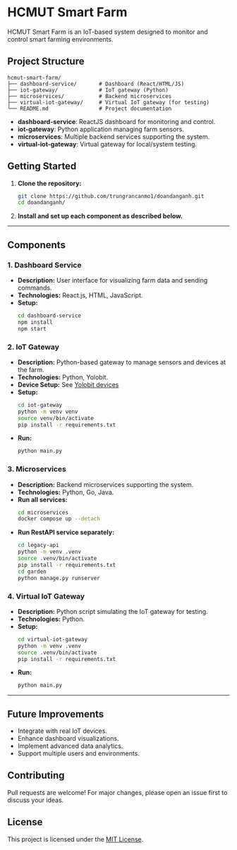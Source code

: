 # HCMUT Smart Farm

HCMUT Smart Farm is an IoT-based system designed to monitor and control smart farming environments.

## Project Structure

```
hcmut-smart-farm/
├── dashboard-service/       # Dashboard (React/HTML/JS)
├── iot-gateway/             # IoT gateway (Python)
├── microservices/           # Backend microservices
├── virtual-iot-gateway/     # Virtual IoT gateway (for testing)
└── README.md                # Project documentation
```

- **dashboard-service**: ReactJS dashboard for monitoring and control.
- **iot-gateway**: Python application managing farm sensors.
- **microservices**: Multiple backend services supporting the system.
- **virtual-iot-gateway**: Virtual gateway for local/system testing.

## Getting Started

1. **Clone the repository:**
    ```bash
    git clone https://github.com/trungrancanmo1/doandanganh.git
    cd doandanganh/
    ```
2. **Install and set up each component as described below.**

---

## Components

### 1. Dashboard Service

- **Description:** User interface for visualizing farm data and sending commands.
- **Technologies:** React.js, HTML, JavaScript.
- **Setup:**
    ```bash
    cd dashboard-service
    npm install
    npm start
    ```

### 2. IoT Gateway

- **Description:** Python-based gateway to manage sensors and devices at the farm.
- **Technologies:** Python, Yolobit.
- **Device Setup:** See [Yolobit devices](https://eduall.vn/s/may-tinh-lap-trinh-mini-yolobit/)
- **Setup:**
    ```bash
    cd iot-gateway
    python -m venv venv
    source venv/bin/activate
    pip install -r requirements.txt
    ```
- **Run:**
    ```bash
    python main.py
    ```

### 3. Microservices

- **Description:** Backend microservices supporting the system.
- **Technologies:** Python, Go, Java.
- **Run all services:**
    ```bash
    cd microservices
    docker compose up --detach
    ```
- **Run RestAPI service separately:**
    ```bash
    cd legacy-api
    python -m venv .venv
    source .venv/bin/activate
    pip install -r requirements.txt
    cd garden
    python manage.py runserver
    ```

### 4. Virtual IoT Gateway

- **Description:** Python script simulating the IoT gateway for testing.
- **Technologies:** Python.
- **Setup:**
    ```bash
    cd virtual-iot-gateway
    python -m venv .venv
    source .venv/bin/activate
    pip install -r requirements.txt
    ```
- **Run:**
    ```bash
    python main.py
    ```

---

## Future Improvements

- Integrate with real IoT devices.
- Enhance dashboard visualizations.
- Implement advanced data analytics.
- Support multiple users and environments.

## Contributing

Pull requests are welcome! For major changes, please open an issue first to discuss your ideas.

## License

This project is licensed under the [MIT License](https://choosealicense.com/licenses/mit/).